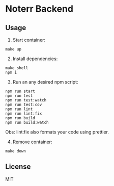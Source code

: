 # Noterr Backend

## Usage

1. Start container:

```
make up
```

2. Install dependencies:

```
make shell
npm i
```

3. Run an any desired npm script:

```
npm run start
npm run test
npm run test:watch
npm run test:cov
npm run lint
npm run lint:fix
npm run build
npm run build:watch
```

Obs: lint:fix also formats your code using prettier.

4. Remove container:

```
make down
```

## License

MIT
